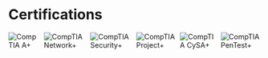 # Certifications
<div style="display: flex; gap: 10px;">
<img src="https://img.shields.io/badge/-A%2B-007bff?style=for-the-badge&logo=CompTIA&logoColor=white" alt="CompTIA A+"/>
<img src="https://img.shields.io/badge/-Network%2B-%23228B22?style=for-the-badge&logo=CompTIA&logoColor=white" alt="CompTIA Network+" />
<img src="https://img.shields.io/badge/-Security%2B-%23FF0000?style=for-the-badge&logo=CompTIA&logoColor=white" alt="CompTIA Security+" />
<img src="https://img.shields.io/badge/-Project%2B-%236a0dad?style=for-the-badge&logo=CompTIA&logoColor=white" alt="CompTIA Project+" />
<img src="https://img.shields.io/badge/-CySA%2B-%23FFD700?style=for-the-badge&logo=CompTIA&logoColor=white" alt="CompTIA CySA+" />
<img src="https://img.shields.io/badge/PenTest%2B-%23C0C0C0?style=for-the-badge&logo=CompTIA&logoColor=black" alt="CompTIA PenTest+" />
</div>
